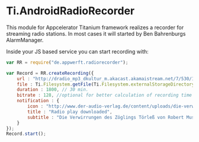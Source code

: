 # Ti.AndroidRadioRecorder
This module for Appcelerator Titanium framework realizes a recorder for streaming radio stations. In most cases it will started by Ben Bahrenburgs AlarmManager.

Inside your JS based service you can start recording with:

```javascript
var RR = require("de.appwerft.radiorecorder");

var Record = RR.createRecording({
	url : "http://dradio_mp3_dkultur_m.akacast.akamaistream.net/7/530/142684/v1/gnl.akacast.akamaistream.net/dradio_mp3_dkultur_m",
	file : Ti.Filesystem.getFile(Ti.Filesystem.externalStorageDirectory,"mysuperhörspiel"),
	duration : 1800, // 30 min.
	bitrate : 128, //optional for better calculation of recording time
	notification : {
		icon : "http://www.der-audio-verlag.de/content/uploads/die-verwirrungen-des-zoeglings-toerless-musil-robert_978-3-86231-334-1.jpg"
		title : "Radio play downloaded",
		subtitle : "Die Verwirrungen des Zöglings Törleß von Robert Musil"
	}
});
Record.start();
```

